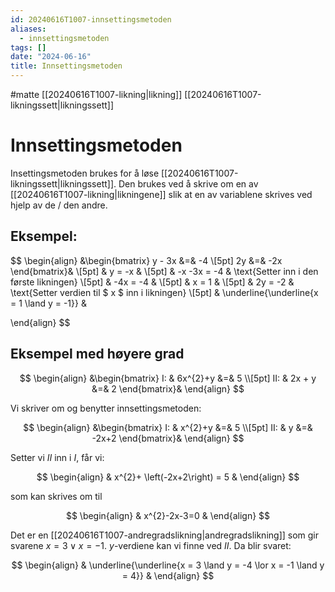 ```yaml
---
id: 20240616T1007-innsettingsmetoden
aliases:
  - innsettingsmetoden
tags: []
date: "2024-06-16"
title: Innsettingsmetoden
---
```


#matte [[20240616T1007-likning|likning]] [[20240616T1007-likningssett|likningssett]]

# Innsettingsmetoden

Insettingsmetoden brukes for å løse [[20240616T1007-likningssett|likningssett]]. Den brukes ved å skrive om en av [[20240616T1007-likning|likningene]] slik at en av variablene skrives ved hjelp av de / den andre.

## Eksempel:

$$
\begin{align}
	&\begin{bmatrix}
		y - 3x &=& -4  \\[5pt]
		2y &=& -2x
	\end{bmatrix}&  \\[5pt]
	& y = -x &  \\[5pt]
	& -x -3x = -4 & \text{Setter inn i den første likningen}  \\[5pt]
	& -4x = -4 &  \\[5pt]
	& x = 1 &  \\[5pt]
	& 2y = -2 & \text{Setter verdien til $ x $ inn i likningen}  \\[5pt]
	& \underline{\underline{x = 1 \land y = -1}} &

\end{align}
$$

## Eksempel med høyere grad

$$
\begin{align}
&\begin{bmatrix}
	I: & 6x^{2}+y &=& 5  \\[5pt]
	II: & 2x + y &=& 2
\end{bmatrix}&
\end{align}
$$

Vi skriver om og benytter innsettingsmetoden:

$$
\begin{align}
&\begin{bmatrix}
	I: & x^{2}+y &=& 5  \\[5pt]
	II: & y &=& -2x+2
\end{bmatrix}&
\end{align}
$$

Setter vi $II$ inn i $I$, får vi:

$$
\begin{align}
& x^{2}+ \left(-2x+2\right) = 5 &
\end{align}
$$

som kan skrives om til

$$
\begin{align}
& x^{2}-2x-3=0 &
\end{align}
$$

Det er en [[20240616T1007-andregradslikning|andregradslikning]] som gir svarene $x=3\lor x=-1$. $y$-verdiene kan vi finne ved $II$. Da blir svaret:

$$
\begin{align}
& \underline{\underline{x = 3 \land y = -4 \lor x = -1 \land y = 4}} &
\end{align}
$$
